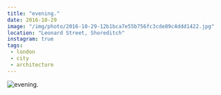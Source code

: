 ```yaml
---
title: "evening."
date: 2016-10-29
image: "/img/photo/2016-10-29-12b1bca7e55b756fc3cde89c4ddd1422.jpg"
location: "Leonard Street, Shoreditch"
instagram: true
tags:
 - london
 - city
 - architecture
---
```


![evening.](/img/photo/2016-10-29-12b1bca7e55b756fc3cde89c4ddd1422.jpg)
